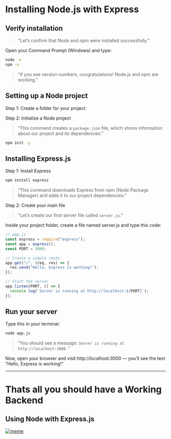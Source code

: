 # Installing Node.js with Express

## Verify installation

> “Let’s confirm that Node and npm were installed successfully.”

Open your Command Prompt (Windows) and type:

```bash
node -v
npm -v
```

> “If you see version numbers, congratulations! Node.js and npm are working.”

## Setting up a Node project

Step 1: Create a folder for your project

Step 2: Initialize a Node project

> “This command creates a `package.json` file, which stores information about our project and its dependencies.”

```bash
npm init -y
```

## Installing Express.js

Step 1: Install Express

```bash
npm install express
```

> “This command downloads Express from npm (Node Package Manager) and adds it to our project dependencies.”

Step 2: Create your main file

> “Let’s create our first server file called `server.js`.”

Inside your project folder, create a file named server.js and type this code:

```javascript
// app.js
const express = require("express");
const app = express();
const PORT = 3000;

// Create a simple route
app.get("/", (req, res) => {
  res.send("Hello, Express is working!");
});

// Start the server
app.listen(PORT, () => {
  console.log(`Server is running at http://localhost:${PORT}`);
});
```

## Run your server

Type this in your terminal:

```bash
node app.js
```

> “You should see a message:
> `Server is running at http://localhost:3000.`”

Now, open your browser and visit http://localhost:3000
— you’ll see the text “Hello, Express is working!”

---

# Thats all you should have a Working Backend

## Using Node with Express.js

[![meme](https://media.giphy.com/media/l2Sqj1vsFCSCs6k5G/giphy.gif)](https://media.giphy.com/media/l2Sqj1vsFCSCs6k5G/giphy.gif)


